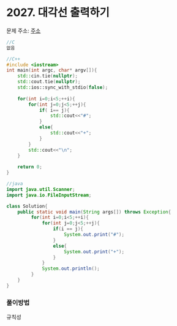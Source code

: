 # 2027. 대각선 출력하기

문제 주소: [주소](https://swexpertacademy.com/main/code/problem/problemDetail.do?contestProbId=AV5QFuZ6As0DFAUq&categoryId=AV5QFuZ6As0DFAUq&categoryType=CODE)

```c
//C
없음
```

```c++
//C++
#include <iostream>
int main(int argc, char* argv[]){
    std::cin.tie(nullptr);
    std::cout.tie(nullptr);
    std::ios::sync_with_stdio(false);
    
    for(int i=0;i<5;++i){
    	for(int j=0;j<5;++j){
            if( i== j){
                std::cout<<"#";
            }
            else{
                std::cout<<"+";
            }
        }
        std::cout<<"\n";
    }
    
	return 0;
}
```

```java
//java
import java.util.Scanner;
import java.io.FileInputStream;

class Solution{
	public static void main(String args[]) throws Exception{
		 for(int i=0;i<5;++i){
             for(int j=0;j<5;++j){
                 if(i == j){
                     System.out.print("#");
                 }
                 else{
                     System.out.print("+");
                 }
             }
             System.out.println();
         }
	}
}
```



### 풀이방법

규칙성
